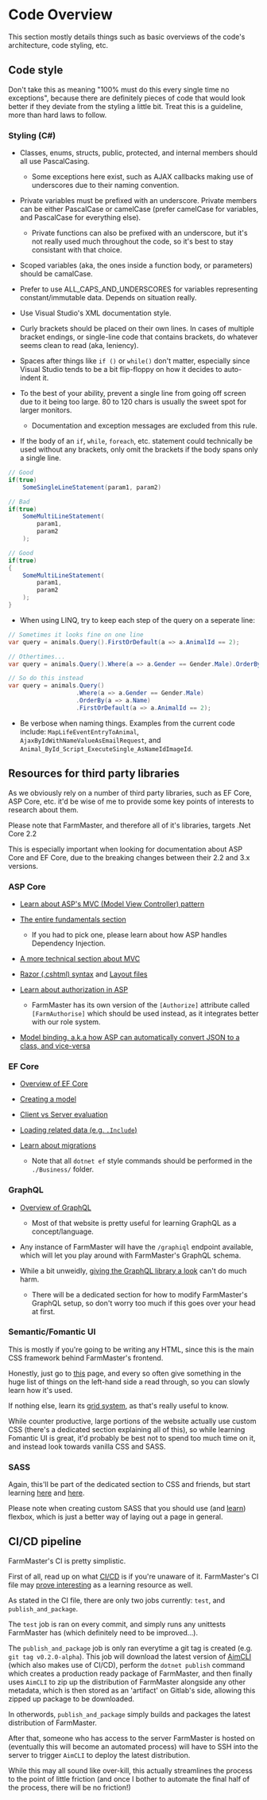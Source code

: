 # Code Overview

This section mostly details things such as basic overviews of the code's architecture, code styling, etc.

## Code style

Don't take this as meaning "100% must do this every single time no exceptions", because there are definitely pieces of code
that would look better if they deviate from the styling a little bit. Treat this is a guideline, more than hard laws to follow.

### Styling (C#)

* Classes, enums, structs, public, protected, and internal members should all use PascalCasing.
  * Some exceptions here exist, such as AJAX callbacks making use of underscores due to their naming convention.

* Private variables must be prefixed with an underscore. Private members can be either PascalCase or camelCase (prefer camelCase for variables, and PascalCase for everything else).
  * Private functions can also be prefixed with an underscore, but it's not really used much throughout the code, so it's best to stay consistant with that choice.

* Scoped variables (aka, the ones inside a function body, or parameters) should be camalCase.

* Prefer to use ALL_CAPS_AND_UNDERSCORES for variables representing constant/immutable data. Depends on situation really.

* Use Visual Studio's XML documentation style.

* Curly brackets should be placed on their own lines. In cases of multiple bracket endings, or single-line code that contains brackets, do whatever seems clean to read (aka, leniency).

* Spaces after things like `if ()` or `while()` don't matter, especially since Visual Studio tends to be a bit flip-floppy on how it decides to auto-indent it.

* To the best of your ability, prevent a single line from going off screen due to it being too large. 80 to 120 chars is usually the sweet spot for larger monitors.
  * Documentation and exception messages are excluded from this rule.

* If the body of an `if`, `while`, `foreach`, etc. statement could technically be used without any brackets, only omit the brackets if the body spans only a single line.

```csharp
// Good
if(true)
    SomeSingleLineStatement(param1, param2)

// Bad
if(true)
    SomeMultiLineStatement(
        param1,
        param2
    );

// Good
if(true)
{
    SomeMultiLineStatement(
        param1,
        param2
    );
}
```

* When using LINQ, try to keep each step of the query on a seperate line:

```csharp
// Sometimes it looks fine on one line
var query = animals.Query().FirstOrDefault(a => a.AnimalId == 2);

// Othertimes...
var query = animals.Query().Where(a => a.Gender == Gender.Male).OrderBy(a => a.Name).FirstOrDefault(a => a.AnimalId == 2);

// So do this instead
var query = animals.Query()
                   .Where(a => a.Gender == Gender.Male)
                   .OrderBy(a => a.Name)
                   .FirstOrDefault(a => a.AnimalId == 2);
```

* Be verbose when naming things. Examples from the current code include: `MapLifeEventEntryToAnimal`, `AjaxByIdWithNameValueAsEmailRequest`, and `Animal_ById_Script_ExecuteSingle_AsNameIdImageId`.

## Resources for third party libraries

As we obviously rely on a number of third party libraries, such as EF Core, ASP Core, etc. it'd be wise of me to provide
some key points of interests to research about them.

Please note that FarmMaster, and therefore all of it's libraries, targets .Net Core 2.2

This is especially important when looking for documentation about ASP Core and EF Core, due to the breaking changes between their 2.2 and 3.x versions.

### ASP Core

* [Learn about ASP's MVC (Model View Controller) pattern](https://docs.microsoft.com/en-us/aspnet/core/tutorials/first-mvc-app/adding-controller?view=aspnetcore-2.2&tabs=visual-studio)

* [The entire fundamentals section](https://docs.microsoft.com/en-us/aspnet/core/fundamentals/?view=aspnetcore-2.2&tabs=windows)
  * If you had to pick one, please learn about how ASP handles Dependency Injection.

* [A more technical section about MVC](https://docs.microsoft.com/en-us/aspnet/core/mvc/overview?view=aspnetcore-2.2)

* [Razor (.cshtml) syntax](https://docs.microsoft.com/en-us/aspnet/core/mvc/views/razor?view=aspnetcore-2.2) and [Layout files](https://docs.microsoft.com/en-us/aspnet/core/mvc/views/layout?view=aspnetcore-2.2)

* [Learn about authorization in ASP](https://docs.microsoft.com/en-us/aspnet/core/security/authorization/roles?view=aspnetcore-2.2)
  * FarmMaster has its own version of the `[Authorize]` attribute called `[FarmAuthorise]` which should be used instead, as it integrates better
    with our role system.

* [Model binding. a.k.a how ASP can automatically convert JSON to a class, and vice-versa](https://docs.microsoft.com/en-us/aspnet/core/mvc/models/model-binding?view=aspnetcore-2.2)

### EF Core

* [Overview of EF Core](https://docs.microsoft.com/en-us/ef/core/)

* [Creating a model](https://docs.microsoft.com/en-us/ef/core/modeling/)

* [Client vs Server evaluation](https://docs.microsoft.com/en-us/ef/core/querying/client-eval)

* [Loading related data (e.g. `.Include`)](https://docs.microsoft.com/en-us/ef/core/querying/related-data)

* [Learn about migrations](https://docs.microsoft.com/en-us/aspnet/core/data/ef-mvc/migrations?view=aspnetcore-2.2)
  * Note that all `dotnet ef` style commands should be performed in the `./Business/` folder.

### GraphQL

* [Overview of GraphQL](https://graphql.org/learn/)
  * Most of that website is pretty useful for learning GraphQL as a concept/language.

* Any instance of FarmMaster will have the `/graphiql` endpoint available, which will let you play around with FarmMaster's GraphQL schema.

* While a bit unweidly, [giving the GraphQL library a look](https://graphql-dotnet.github.io/docs/getting-started/introduction) can't do much harm.
  * There will be a dedicated section for how to modify FarmMaster's GraphQL setup, so don't worry too much if this goes over your head at first.

### Semantic/Fomantic UI

This is mostly if you're going to be writing any HTML, since this is the main CSS framework behind FarmMaster's frontend.

Honestly, just go to [this](https://fomantic-ui.com/elements/button.html) page, and every so often give something in the huge list of things
on the left-hand side a read through, so you can slowly learn how it's used.

If nothing else, learn its [grid system](https://fomantic-ui.com/collections/grid.html), as that's really useful to know.

While counter productive, large portions of the website actually use custom CSS (there's a dedicated section explaining all of this), so
while learning Fomantic UI is great, it'd probably be best not to spend too much time on it, and instead look towards vanilla CSS and SASS.

### SASS

Again, this'll be part of the dedicated section to CSS and friends, but start learning [here](https://sass-lang.com/guide) and [here](https://sass-lang.com/documentation).

Please note when creating custom SASS that you should use (and [learn](https://css-tricks.com/snippets/css/a-guide-to-flexbox/)) flexbox, which is just
a better way of laying out a page in general.

## CI/CD pipeline

FarmMaster's CI is pretty simplistic.

First of all, read up on what [CI/CD](https://docs.gitlab.com/ee/ci/) is if you're unaware of it. FarmMaster's CI file may [prove interesting](https://github.com/Aim-Educational/FarmMaster/blob/master/.gitlab-ci.yml) as a learning resource as well.

As stated in the CI file, there are only two jobs currently: `test`, and `publish_and_package`.

The `test` job is ran on every commit, and simply runs any unittests FarmMaster has (which definitely need to be improved...).

The `publish_and_package` job is only ran everytime a git tag is created (e.g. `git tag v0.2.0-alpha`). This job will download the latest version
of [AimCLI](https://github.com/Aim-Educational/AimCLITool) (which also makes use of CI/CD), perform the `dotnet publish` command which creates a production
ready package of FarmMaster, and then finally uses `AimCLI` to zip up the distribution of FarmMaster alongside any other metadata, which is then stored
as an 'artifact' on Gitlab's side, allowing this zipped up package to be downloaded.

In otherwords, `publish_and_package` simply builds and packages the latest distribution of FarmMaster.

After that, someone who has access to the server FarmMaster is hosted on (eventually this will become an automated process) will have
to SSH into the server to trigger `AimCLI` to deploy the latest distribution.

While this may all sound like over-kill, this actually streamlines the process to the point of little friction (and once I bother to
automate the final half of the process, there will be no friction!)
